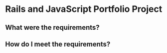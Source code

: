 <h1> Rails and JavaScript Portfolio Project</h1>

<h2>What were the requirements?</h2>



<h2>How do I meet the requirements?</h2>